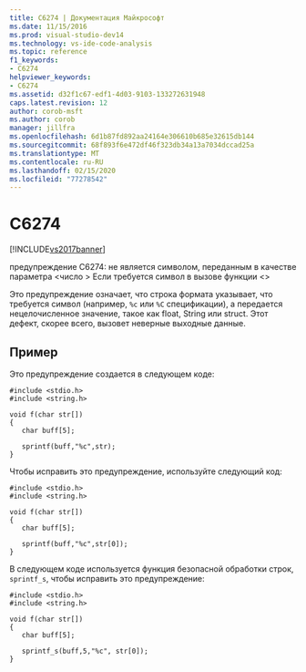 ```yaml
---
title: C6274 | Документация Майкрософт
ms.date: 11/15/2016
ms.prod: visual-studio-dev14
ms.technology: vs-ide-code-analysis
ms.topic: reference
f1_keywords:
- C6274
helpviewer_keywords:
- C6274
ms.assetid: d32f1c67-edf1-4d03-9103-133272631948
caps.latest.revision: 12
author: corob-msft
ms.author: corob
manager: jillfra
ms.openlocfilehash: 6d1b87fd892aa24164e306610b685e32615db144
ms.sourcegitcommit: 68f893f6e472df46f323db34a13a7034dccad25a
ms.translationtype: MT
ms.contentlocale: ru-RU
ms.lasthandoff: 02/15/2020
ms.locfileid: "77278542"
---
```

# <a name="c6274"></a>C6274
[!INCLUDE[vs2017banner](../includes/vs2017banner.md)]

предупреждение C6274: не является символом, переданным в качестве параметра \<число > Если требуется символ в вызове функции \<>  
  
 Это предупреждение означает, что строка формата указывает, что требуется символ (например, `%c` или `%C` спецификации), а передается нецелочисленное значение, такое как float, String или struct. Этот дефект, скорее всего, вызовет неверные выходные данные.  
  
## <a name="example"></a>Пример  
 Это предупреждение создается в следующем коде:  
  
```  
#include <stdio.h>  
#include <string.h>  
  
void f(char str[])  
{  
   char buff[5];  
  
   sprintf(buff,"%c",str);  
}  
```  
  
 Чтобы исправить это предупреждение, используйте следующий код:  
  
```  
#include <stdio.h>  
#include <string.h>  
  
void f(char str[])  
{  
   char buff[5];  
  
   sprintf(buff,"%c",str[0]);  
}  
```  
  
 В следующем коде используется функция безопасной обработки строк, `sprintf_s`, чтобы исправить это предупреждение:  
  
```  
#include <stdio.h>  
#include <string.h>  
  
void f(char str[])  
{  
   char buff[5];  
  
   sprintf_s(buff,5,"%c", str[0]);  
}  
```
